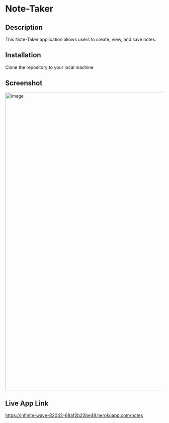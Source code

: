 # Note-Taker

## Description
This Note-Taker application allows users to create, view, and save notes. 

## Installation
Clone the repository to your local machine

## Screenshot
<img width="947" alt="image" src="https://github.com/ricosantangelo/note-taker/assets/134536648/7cfe074d-56a9-4a3a-b0bd-584fefa9c872">

## Live App Link
https://infinite-wave-82042-68af2b22be48.herokuapp.com/notes
